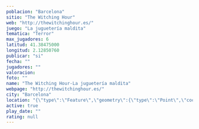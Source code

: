 ```yaml
---
poblacion: "Barcelona"
sitio: "The Witching Hour"
web: "http://thewitchinghour.es/"
juego: "La juguetería maldita"
tematica: "Terror"
max_jugadores: 6
latitud: 41.38475000
longitud: 2.12850760
publicar: "si"
fecha: ""
jugadores: ""
valoracion: 
foto: ""
name: "The Witching Hour-La juguetería maldita"
webpage: "http://thewitchinghour.es/"
city: "Barcelona"
location: "{\"type\":\"Feature\",\"geometry\":{\"type\":\"Point\",\"coordinates\":[2.1285076,41.38475]}}"
active: true
play_date: ""
rating: null
---
```

